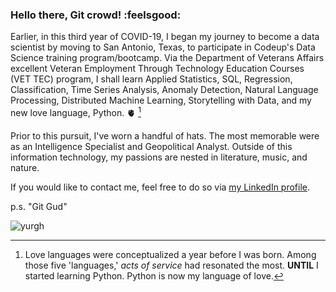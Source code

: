 ### Hello there, Git crowd! :feelsgood:

   Earlier, in this third year of COVID-19, I began my journey to become a data scientist by moving to San Antonio, Texas, to participate
in Codeup's Data Science training program/bootcamp. Via the Department of Veterans Affairs excellent Veteran Employment Through Technology Education
Courses (VET TEC) program, I shall learn Applied Statistics, SQL, Regression, Classification, Time Series Analysis, Anomaly Detection, Natural Language
Processing, Distributed Machine Learning, Storytelling with Data, and my new love language, Python. 🫀 [^1]

[^1]: Love languages were conceptualized a year before I was born. Among those five 'languages,' _acts of service_ had resonated the most.
__UNTIL__ I started learning Python. Python is now my language of love. 

   Prior to this pursuit, I've worn a handful of hats. The most memorable were as an Intelligence Specialist and Geopolitical Analyst. Outside of this
information technology, my passions are nested in literature, music, and nature. 

   If you would like to contact me, feel free to do so via [my LinkedIn profile](https://www.linkedin.com/in/nicholas-dougherty-14037a141/).
   
p.s. "Git Gud"   

![yurgh](https://user-images.githubusercontent.com/96060766/153166169-95d7037e-2ba6-45d2-bda6-783bb01810ab.png)









<!--
**nicholas-dougherty/nicholas-dougherty** is a ✨ _special_ ✨ repository because its `README.md` (this file) appears on your GitHub profile.

Here are some ideas to get you started:

- 🔭 I’m currently working on ...
- 🌱 I’m currently learning ...
- 👯 I’m looking to collaborate on ...
- 🤔 I’m looking for help with ...
- 💬 Ask me about ...
- 📫 How to reach me: ...![yurgh](https://user-images.githubusercontent.com/96060766/153166169-95d7037e-2ba6-45d2-bda6-783bb01810ab.png)

- 😄 Pronouns: ...
- ⚡ Fun fact: ...
-->
